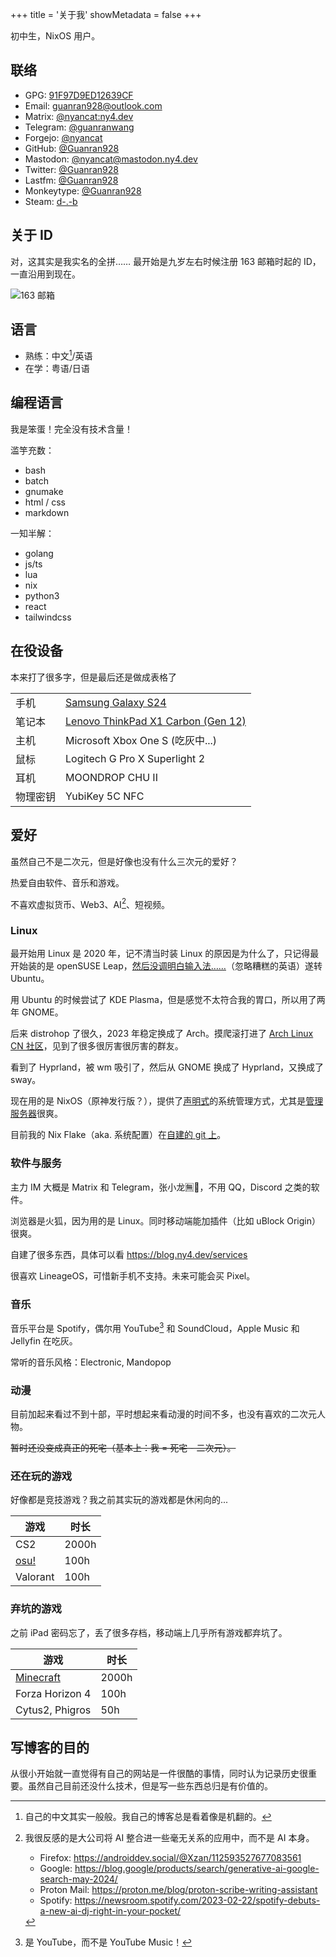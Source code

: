 +++
title = '关于我'
showMetadata = false
+++

初中生，NixOS 用户。

## 联络

- GPG: [91F97D9ED12639CF](https://git.ny4.dev/nyancat.gpg)
- Email: [guanran928@outlook.com](mailto:guanran928@outlook.com)
- Matrix: [@nyancat:ny4.dev](https://matrix.to/#/@nyancat:ny4.dev)
- Telegram: [@guanranwang](https://t.me/guanranwang)
- Forgejo: [@nyancat](https://git.ny4.dev/nyancat)
- GitHub: [@Guanran928](https://github.com/Guanran928)
- Mastodon: [@nyancat@mastodon.ny4.dev](https://mastodon.ny4.dev/@nyancat)
- Twitter: [@Guanran928](https://x.com/Guanran928)
- Lastfm: [@Guanran928](https://www.last.fm/user/Guanran928)
- Monkeytype: [@Guanran928](https://monkeytype.com/profile/Guanran928)
- Steam: [d-.-b](https://steamcommunity.com/profiles/76561198855505856)

## 关于 ID

对，这其实是我实名的全拼…… 最开始是九岁左右时候注册 163 邮箱时起的 ID，一直沿用到现在。

![163 邮箱](./163.png)

## 语言

- 熟练：中文[^cn]/英语
- 在学：粤语/日语

[^cn]: 自己的中文其实一般般。我自己的博客总是看着像是机翻的。

## 编程语言

我是笨蛋！完全没有技术含量！

滥竽充数：

- bash
- batch
- gnumake
- html / css
- markdown

一知半解：

- golang
- js/ts
- lua
- nix
- python3
- react
- tailwindcss

## 在役设备

本来打了很多字，但是最后还是做成表格了

|          |                                                                                                             |
| -------- | ----------------------------------------------------------------------------------------------------------- |
| 手机     | [Samsung Galaxy S24](https://www.gsmarena.com/samsung_galaxy_s24-12773.php)                                 |
| 笔记本   | [Lenovo ThinkPad X1 Carbon (Gen 12)](<https://wiki.archlinux.org/title/Lenovo_ThinkPad_X1_Carbon_(Gen_12)>) |
| 主机     | Microsoft Xbox One S (吃灰中...)                                                                            |
| 鼠标     | Logitech G Pro X Superlight 2                                                                               |
| 耳机     | MOONDROP CHU II                                                                                             |
| 物理密钥 | YubiKey 5C NFC                                                                                              |

## 爱好

虽然自己不是二次元，但是好像也没有什么三次元的爱好？

热爱自由软件、音乐和游戏。

不喜欢虚拟货币、Web3、AI[^ai]、短视频。

[^ai]: 我很反感的是大公司将 AI 整合进一些毫无关系的应用中，而不是 AI 本身。

    - Firefox: https://androiddev.social/@Xzan/112593527677083561
    - Google: https://blog.google/products/search/generative-ai-google-search-may-2024/
    - Proton Mail: https://proton.me/blog/proton-scribe-writing-assistant
    - Spotify: https://newsroom.spotify.com/2023-02-22/spotify-debuts-a-new-ai-dj-right-in-your-pocket/

### Linux

最开始用 Linux 是 2020 年，记不清当时装 Linux 的原因是为什么了，只记得最开始装的是 openSUSE Leap，[然后没调明白输入法……](https://forums.opensuse.org/t/can-i-get-a-chinese-ime-at-opensuse/142300)（忽略糟糕的英语）遂转 Ubuntu。

用 Ubuntu 的时候尝试了 KDE Plasma，但是感觉不太符合我的胃口，所以用了两年 GNOME。

后来 distrohop 了很久，2023 年稳定换成了 Arch。摸爬滚打进了 [Arch Linux CN 社区](https://www.archlinuxcn.org/archlinuxcn-group-mailling-list/)，见到了很多很厉害很厉害的群友。

看到了 Hyprland，被 wm 吸引了，然后从 GNOME 换成了 Hyprland，又换成了 sway。

现在用的是 NixOS（原神发行版？），提供了[声明式](https://stackoverflow.com/questions/1784664/what-is-the-difference-between-declarative-and-imperative-paradigm-in-programmin)的系统管理方式，尤其是[管理服务器](https://blog.ny4.dev/posts/2024-04-23-nixos-on-aws-lightsail-deploying-with-colmena/)很爽。

目前我的 Nix Flake（aka. 系统配置）在[自建的 git 上](https://git.ny4.dev/nyancat/flake)。

### 软件与服务

主力 IM 大概是 Matrix 和 Telegram，张小龙🈚️🐴，不用 QQ，Discord 之类的软件。

浏览器是火狐，因为用的是 Linux。同时移动端能加插件（比如 uBlock Origin）很爽。

自建了很多东西，具体可以看 https://blog.ny4.dev/services

很喜欢 LineageOS，可惜新手机不支持。未来可能会买 Pixel。

### 音乐

音乐平台是 Spotify，偶尔用 YouTube[^yt] 和 SoundCloud，Apple Music 和 Jellyfin 在吃灰。

常听的音乐风格：Electronic, Mandopop

[^yt]: 是 YouTube，而不是 YouTube Music！

### 动漫

目前加起来看过不到十部，平时想起来看动漫的时间不多，也没有喜欢的二次元人物。

~~暂时还没变成真正的死宅（基本上：我 = 死宅 - 二次元）。~~

### 还在玩的游戏

好像都是竞技游戏？我之前其实玩的游戏都是休闲向的...

| 游戏                                      | 时长  |
| ----------------------------------------- | ----- |
| CS2                                       | 2000h |
| [osu!](https://osu.ppy.sh/users/22963178) | 100h  |
| Valorant                                  | 100h  |

### 弃坑的游戏

之前 iPad 密码忘了，丢了很多存档，移动端上几乎所有游戏都弃坑了。

| 游戏                                                 | 时长  |
| ---------------------------------------------------- | ----- |
| [Minecraft](https://namemc.com/profile/Guanran928.1) | 2000h |
| Forza Horizon 4                                      | 100h  |
| Cytus2, Phigros                                      | 50h   |

## 写博客的目的

从很小开始就一直觉得有自己的网站是一件很酷的事情，同时认为记录历史很重要。虽然自己目前还没什么技术，但是写一些东西总归是有价值的。
